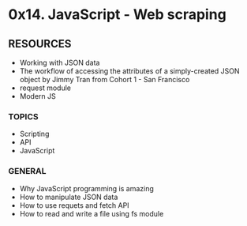 # 0x14. JavaScript - Web scraping

## RESOURCES

- Working with JSON data
- The workflow of accessing the attributes of a simply-created JSON object by Jimmy Tran from Cohort 1 - San Francisco
- request module
- Modern JS

### TOPICS
- Scripting
- API
- JavaScript

### GENERAL

- Why JavaScript programming is amazing
- How to manipulate JSON data
- How to use requets and fetch API
- How to read and write a file using fs module
